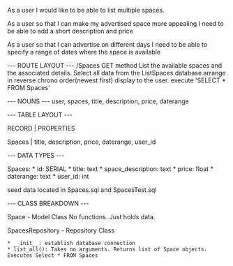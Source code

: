 As a user I would like to be able to list multiple spaces.

As a user
so that I can make my advertised space more appealing
I need to be able to add a short description and price

As a user
so that I can advertise on different days
I need to be able to specify a range of dates where the space is available


--- ROUTE LAYOUT ---
/Spaces GET method
List the available spaces and the associated details.
Select all data from the ListSpaces database arrange in reverse chrono order(newest first) display to the user.
execute 'SELECT * FROM Spaces' 

--- NOUNS ---
user, spaces, title, description, price, daterange


--- TABLE LAYOUT ---

RECORD | PROPERTIES

Spaces | title, description, price, daterange, user_id

--- DATA TYPES ---

Spaces:
    * id: SERIAL
    * title: text
    * space_description: text
    * price: float
    * daterange: text
    * user_id: int

seed data located in Spaces.sql and SpacesTest.sql

--- CLASS BREAKDOWN ---

Space - Model Class No functions. Just holds data.

SpacesRepository - Repository Class

    * __init__: establish database connection
    * list_all(): Takes no arguments. Returns list of Space objects. Executes Select * FROM Spaces
    




